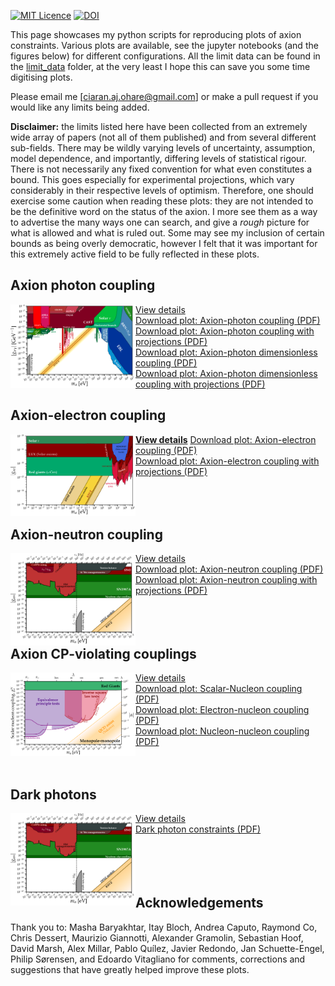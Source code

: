 [![MIT Licence](https://badges.frapsoft.com/os/mit/mit.svg?v=103)](https://opensource.org/licenses/mit-license.php)
[![DOI](https://zenodo.org/badge/DOI/10.5281/zenodo.3932430.svg)](https://doi.org/10.5281/zenodo.3932430)

This page showcases my python scripts for reproducing plots of axion constraints. Various plots are available, see the jupyter notebooks (and the figures below) for different configurations. All the limit data can be found in the [limit_data](https://github.com/cajohare/AxionLimits/raw/master/limit_data) folder, at the very least I hope this can save you some time digitising plots.

Please email me [ciaran.aj.ohare@gmail.com] or make a pull request if you would like any limits being added.

**Disclaimer:** the limits listed here have been collected from an extremely wide array of papers (not all of them published) and from several different sub-fields. There may be wildly varying levels of uncertainty, assumption, model dependence, and importantly, differing levels of statistical rigour. There is not necessarily any fixed convention for what even constitutes a bound. This goes especially for experimental projections, which vary considerably in their respective levels of optimism. Therefore, one should exercise some caution when reading these plots: they are not intended to be the definitive word on the status of the axion. I more see them as a way to advertise the many ways one can search, and give a *rough* picture for what is allowed and what is ruled out. Some may see my inclusion of certain bounds as being overly democratic, however I felt that it was important for this extremely active field to be fully reflected in these plots.

## Axion photon coupling
[<img align="left" width="200" src="plots/plots_png/AxionPhoton.png">](ap.md)

[View details](docs/ap.md)\
[Download plot: Axion-photon coupling (PDF)](https://github.com/cajohare/AxionLimits/raw/master/plots/AxionPhoton.pdf)\
[Download plot: Axion-photon coupling with projections (PDF)](https://github.com/cajohare/AxionLimits/raw/master/plots/AxionPhoton.pdf)\
[Download plot: Axion-photon dimensionless coupling (PDF)](https://github.com/cajohare/AxionLimits/raw/master/plots/AxionPhoton_Rescaled_NoProjections.pdf)\
[Download plot: Axion-photon dimensionless coupling with projections (PDF)](https://github.com/cajohare/AxionLimits/raw/master/plots/AxionPhoton_Rescaled.pdf)


## Axion-electron coupling
[<img align="left" width="200" src="plots/plots_png/AxionElectron.png">](ae.md)

[**View details**](docs/ae.md)
[Download plot: Axion-electron coupling (PDF)](https://github.com/cajohare/AxionLimits/raw/master/plots/AxionElectron.pdf)\
[Download plot: Axion-electron coupling with projections (PDF)](https://github.com/cajohare/AxionLimits/raw/master/plots/AxionElectron_with_Projections.pdf)\
   &nbsp; \
      &nbsp; \
  &nbsp;

## Axion-neutron coupling
[<img align="left" width="200" src="plots/plots_png/AxionNeutron.png">](an.md)

[View details](docs/an.md)\
[Download plot: Axion-neutron coupling (PDF)](https://github.com/cajohare/AxionLimits/raw/master/plots/AxionNeutron.pdf)\
[Download plot: Axion-neutron coupling with projections (PDF)](https://github.com/cajohare/AxionLimits/raw/master/plots/AxionNeutron_with_Projections.pdf)\
   &nbsp; \
      &nbsp; \
  &nbsp;

## Axion CP-violating couplings
[<img align="left" width="200" src="plots/plots_png/ScalarNucleon.png">](cp.md)

[View details](docs/cp.md)\
[Download plot: Scalar-Nucleon coupling (PDF)](https://github.com/cajohare/AxionLimits/raw/master/plots/ScalarNucleon.pdf)\
[Download plot: Electron-nucleon coupling (PDF)](https://github.com/cajohare/AxionLimits/raw/master/plots/MonopoleDipole_ElectronNucleon.pdf)\
[Download plot: Nucleon-nucleon coupling (PDF)](https://github.com/cajohare/AxionLimits/raw/master/plots/MonopoleDipole_NucleonNucleon.pdf)\
  &nbsp; \
  &nbsp;

## Dark photons
[<img align="left" width="200" src="plots/plots_png/AxionNeutron.png">](dp.md)

[View details](docs/dp.md)\
[Dark photon constraints (PDF)](https://github.com/cajohare/AxionLimits/raw/master/plots/DarkPhoton.pdf)\
   &nbsp; \
  &nbsp; \
   &nbsp; \
  &nbsp;

## Acknowledgements
Thank you to: Masha Baryakhtar, Itay Bloch, Andrea Caputo, Raymond Co, Chris Dessert, Maurizio Giannotti, Alexander Gramolin, Sebastian Hoof, David Marsh, Alex Millar, Pablo Quílez, Javier Redondo, Jan Schuette-Engel, Philip Sørensen, and Edoardo Vitagliano for comments, corrections and suggestions that have greatly helped improve these plots.
